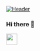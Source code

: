 [![Header](https://raw.githubusercontent.com/MartinHeinz/CMcGivney/CMcGivney/readme_header.png "Header")](https://www.1984Creations.com/)

### Hi there 👋

<!--
**CMcGivney/CMcGivney** is a ✨ _special_ ✨ repository because its `README.md` (this file) appears on your GitHub profile.


Here are some ideas to get you started:

- 🔭 I’m currently working on ...
- 🌱 I’m currently learning ...
- 👯 I’m looking to collaborate on ...
- 🤔 I’m looking for help with ...
- 💬 Ask me about ...
- 📫 How to reach me: ...
- 😄 Pronouns: ...
- ⚡ Fun fact: ...
-->
<img src="https://raw.githubusercontent.com/CMcGivney/CMcGivney/master/<GIF_NAME>.gif" width="30px">
